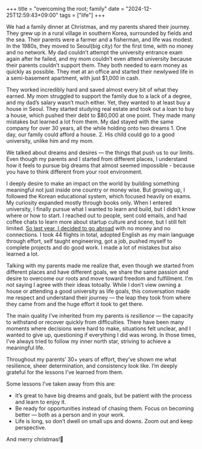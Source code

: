+++
title = "overcoming the root; family"
date = "2024-12-25T12:59:43+09:00"
tags = ["life"]
+++

We had a family dinner at Christmas, and my parents shared their journey. They grew up in a rural village in southern Korea, surrounded by fields and the sea. Their parents were a farmer and a fisherman, and life was modest. In the 1980s, they moved to Seoul(big city) for the first time, with no money and no network. My dad couldn’t attempt the university entrance exam again after he failed, and my mom couldn’t even attend university because their parents couldn’t support them. They both needed to earn money as quickly as possible. They met at an office and started their newlywed life in a semi-basement apartment, with just $1,000 in cash.

They worked incredibly hard and saved almost every bit of what they earned. My mom struggled to support the family due to a lack of a degree, and my dad’s salary wasn’t much either. Yet, they wanted to at least buy a house in Seoul. They started studying real estate and took out a loan to buy a house, which pushed their debt to $80,000 at one point. They made many mistakes but learned a lot from them. My dad stayed with the same company for over 30 years, all the while holding onto two dreams  1. One day, our family could afford a house. 2. His child could go to a good university, unlike him and my mom.

We talked about dreams and desires — the things that push us to our limits. Even though my parents and I started from different places, I understand how it feels to pursue big dreams that almost seemed impossible - because you have to think different from your root environment.

I deeply desire to make an impact on the world by building something meaningful not just inside one country or money wise. But growing up, I followed the Korean educational system, which focused heavily on exams. My curiosity expanded mostly through books only. When I entered university, I finally pursue what I wanted to learn and build, but I didn’t know where or how to start. I reached out to people, sent cold emails, and had coffee chats to learn more about startup culture and scene, but I still felt limited. [So last year, I decided to go abroad](https://www.piapark.me/just-a-story-about-joy-of-learning/) with no money and no connections. I took 44 flights in total, adopted English as my main language through effort, self taught engineering, got a job, pushed myself to complete projects and do good work. I made a lot of mistakes but also learned a lot.

Talking with my parents made me realize that, even though we started from different places and have different goals, we share the same passion and desire to overcome our roots and move toward freedom and fulfillment. I'm not saying I agree with their ideas totoally. While I don’t view owning a house or attending a good university as life goals, this conversation made me respect and understand their journey — the leap they took from where they came from and the huge effort it took to get there.

The main quality I’ve inherited from my parents is *resilience* — the capacity to withstand or recover quickly from difficulties. There have been many moments where decisions were hard to make, situations felt unclear, and I wanted to give up, questioning if everything I did was wrong. In those times, I’ve always tried to follow my inner north star, striving to achieve a meaningful life.

Throughout my parents’ 30+ years of effort, they’ve shown me what resilience, sheer determination, and consistency look like. I’m deeply grateful for the lessons I’ve learned from them.

Some lessons I’ve taken away from this are:
- It’s great to have big dreams and goals, but be patient with the process and learn to enjoy it.
- Be ready for opportunities instead of chasing them. Focus on becoming better — both as a person and in your work.
- Life is long, so don’t dwell on small ups and downs. Zoom out and keep perspective.

And merry christmas!🎄
